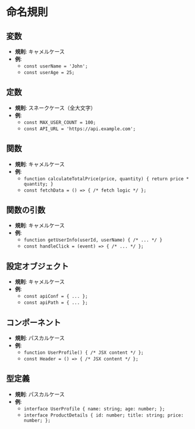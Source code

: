 # 命名規則

## 変数

- **規則**: キャメルケース
- **例**:
  - `const userName = 'John';`
  - `const userAge = 25;`

## 定数

- **規則**: スネークケース（全大文字）
- **例**:
  - `const MAX_USER_COUNT = 100;`
  - `const API_URL = 'https://api.example.com';`

## 関数

- **規則**: キャメルケース
- **例**:
  - `function calculateTotalPrice(price, quantity) { return price * quantity; }`
  - `const fetchData = () => { /* fetch logic */ };`

## 関数の引数

- **規則**: キャメルケース
- **例**:
  - `function getUserInfo(userId, userName) { /* ... */ }`
  - `const handleClick = (event) => { /* ... */ };`

## 設定オブジェクト

- **規則**: キャメルケース
- **例**:
  - `const apiConf = { ... };`
  - `const apiPath = { ... };`

## コンポーネント

- **規則**: パスカルケース
- **例**:
  - `function UserProfile() { /* JSX content */ };`
  - `const Header = () => { /* JSX content */ };`

## 型定義

- **規則**: パスカルケース
- **例**:
  - `interface UserProfile { name: string; age: number; };`
  - `interface ProductDetails { id: number; title: string; price: number; };`

